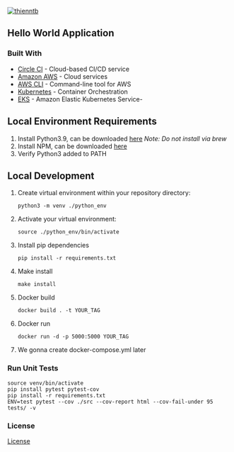 [![thienntb](https://circleci.com/gh/thienntb/project-ml-microservice-kubernetes.svg?style=svg)](https://app.circleci.com/pipelines/github/thienntb/project-ml-microservice-kubernetes)
## Hello World Application

### Built With

- [Circle CI](www.circleci.com) - Cloud-based CI/CD service
- [Amazon AWS](https://aws.amazon.com/) - Cloud services
- [AWS CLI](https://aws.amazon.com/cli/) - Command-line tool for AWS
- [Kubernetes](https://kubernetes.io/)  - Container Orchestration
- [EKS](https://aws.amazon.com/eks/) - Amazon Elastic Kubernetes Service- 

## Local Environment Requirements
1. Install Python3.9, can be downloaded [here](https://www.python.org/downloads/mac-osx/) *Note: Do not install via brew*
2. Install NPM, can be downloaded [here](https://www.npmjs.com/get-npm)
3. Verify Python3 added to PATH

## Local Development
1. Create virtual environment within your repository directory:
    ```
    python3 -m venv ./python_env
    ```
2. Activate your virtual environment:
    ```
    source ./python_env/bin/activate
    ```
3. Install pip dependencies
    ```
    pip install -r requirements.txt
    ```
4. Make install
    ```
    make install
    ```
5. Docker build
    ```
    docker build . -t YOUR_TAG
    ```
6. Docker run
    ```
    docker run -d -p 5000:5000 YOUR_TAG
    ```
7. We gonna create docker-compose.yml later


### Run Unit Tests

```
source venv/bin/activate
pip install pytest pytest-cov
pip install -r requirements.txt
ENV=test pytest --cov ./src --cov-report html --cov-fail-under 95 tests/ -v
```

### License

[License](LICENSE.md)
